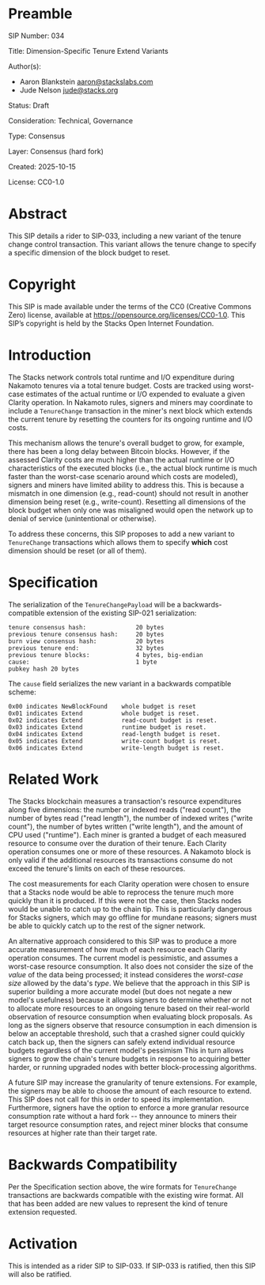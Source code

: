 # Preamble

SIP Number: 034

Title: Dimension-Specific Tenure Extend Variants 

Author(s):

- Aaron Blankstein <aaron@stackslabs.com>
- Jude Nelson <jude@stacks.org>

Status: Draft

Consideration: Technical, Governance

Type: Consensus

Layer: Consensus (hard fork)

Created: 2025-10-15

License: CC0-1.0

# Abstract

This SIP details a rider to SIP-033, including a new variant of the tenure change
control transaction. This variant allows the tenure change to specify a specific 
dimension of the block budget to reset.

# Copyright

This SIP is made available under the terms of the CC0 (Creative Commons Zero)
license, available at https://opensource.org/licenses/CC0-1.0. This SIP’s
copyright is held by the Stacks Open Internet Foundation.

# Introduction

The Stacks network controls total runtime and I/O expenditure during Nakamoto tenures
via a total tenure budget. Costs are tracked using worst-case estimates of the actual
runtime or I/O expended to evaluate a given Clarity operation. In Nakamoto rules,
signers and miners may coordinate to include a `TenureChange` transaction in the miner's
next block which extends the current tenure by resetting the counters for its ongoing
runtime and I/O costs.

This mechanism allows the tenure's overall budget to grow, for example, there has been a long
delay between Bitcoin blocks.  However, if the assessed Clarity costs are much higher
than the actual runtime or I/O characteristics of the executed blocks (i.e., the actual
block runtime is much faster than the worst-case scenario around which costs are modeled),
signers and miners have limited ability to address this. This is because a mismatch in one
dimension (e.g., read-count) should not result in another dimension being reset (e.g., write-count).
Resetting all dimensions of the block budget when only one was misaligned would open the
network up to denial of service (unintentional or otherwise).

To address these concerns, this SIP proposes to add a new variant to `TenureChange` transactions
which allows them to specify **which** cost dimension should be reset (or all of them).

# Specification

The serialization of the `TenureChangePayload` will be a backwards-compatible extension of
the existing SIP-021 serialization:

```
tenure consensus hash:	            20 bytes
previous tenure consensus hash:     20 bytes
burn view consensus hash:	        20 bytes
previous tenure end:	            32 bytes
previous tenure blocks:             4 bytes, big-endian
cause:                              1 byte
pubkey hash	20 bytes
```

The `cause` field serializes the new variant in a backwards compatible scheme:

```
0x00 indicates NewBlockFound    whole budget is reset
0x01 indicates Extend           whole budget is reset.
0x02 indicates Extend           read-count budget is reset.
0x03 indicates Extend           runtime budget is reset.
0x04 indicates Extend           read-length budget is reset.
0x05 indicates Extend           write-count budget is reset.
0x06 indicates Extend           write-length budget is reset.
```

# Related Work

The Stacks blockchain measures a transaction's resource expenditures along five
dimensions:  the number or indexed reads ("read count"), the number of bytes
read ("read length"), the number of indexed writes ("write count"), the number
of bytes written ("write length"), and the amount of CPU used ("runtime").  Each
miner is granted a budget of each measured resource to consume over the duration
of their tenure.  Each Clarity operation consumes one or more of these
resources.  A Nakamoto block is only valid if the additional resources its
transactions consume do not exceed the tenure's limits on each of these
resources.

The cost measurements for each Clarity operation were chosen to
ensure that a Stacks node would be able to reprocess the tenure much more
quickly than it is produced.  If this were not the case, then Stacks nodes would
be unable to catch up to the chain tip.  This is particularly dangerous for
Stacks signers, which may go offline for mundane reasons; signers must be able
to quickly catch up to the rest of the signer network.

An alternative approach considered to this SIP was to produce a more accurate
measurement of how much of each resource each Clarity operation consumes.  The
current model is pessimistic, and assumes a worst-case resource consumption.  It
also does not consider the size of the _value_ of the data being processed; it
instead consideres the _worst-case size_ allowed by the data's _type_.
We believe that the approach in this SIP is superior building a more accurate
model (but does not negate a new model's usefulness) because it allows
signers to determine whether or not to allocate more resources to an ongoing
tenure based on their real-world observation of resource consumption when
evaluating block proposals.  As long as the signers observe that resource
consumption in each dimension is below an acceptable threshold, such that a
crashed signer could quickly catch back up, then the signers can safely extend
individual resource budgets regardless of the current model's pessimism
This in turn allows signers to grow the chain's tenure budgets in response
to acquiring better harder, or running upgraded nodes with better
block-processing algorithms.

A future SIP may increase the granularity of tenure extensions.  For example,
the signers may be able to choose the amount of each resource to extend.
This SIP does not call for this in order to speed its implementation.
Furthermore, signers have the option to enforce a more granular resource
consumption rate without a hard fork -- they announce to miners their target
resource consumption rates, and reject miner blocks that consume resources at
higher rate than their target rate.

# Backwards Compatibility

Per the Specification section above, the wire formats for `TenureChange`
transactions are backwards compatible with the existing wire format.  All that
has been added are new values to represent the kind of tenure extension
requested.

# Activation

This is intended as a rider SIP to SIP-033. If SIP-033 is ratified, then this
SIP will also be ratified.
